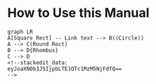 # How to Use this Manual

```mermaid
graph LR
A[Square Rect] -- Link text --> B((Circle))
A --> C(Round Rect)
B --> D{Rhombus}
C --> D
<!--stackedit_data:
eyJoaXN0b3J5IjpbLTE1OTc1MzM5NjFdfQ==
-->